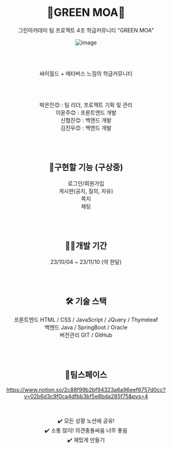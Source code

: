 <div align=center>
  
# 🏫GREEN MOA🏫
그린아카데미 팀 프로젝트 4조
학급커뮤니티 "GREEN MOA"

![image](https://github.com/EunJinPark98/GREENMOA/assets/120006805/f3379b69-85e0-4972-90a2-3f01459ec8f1)


<br>
<br>


싸이월드 + 메타버스 느낌의 학급커뮤니티<br>

<br>
<br>



박은진😊 : 팀 리더, 프로젝트 기획 및 관리 <br>
이윤주😊 : 프론트엔드 개발 <br>
신협진😊 : 백엔드 개발 <br>
김진우😊 : 백엔드 개발 <br>

<br>
<br>


## 💭구현할 기능 (구상중)

로그인/회원가입<br>
게시판(공지, 질의, 자유) <br>
쪽지 <br>
채팅 <br>




<br>
<br>


## 🏃‍♂️개발 기간

23/10/04 ~ 23/11/10 (약 한달)


<br>
<br>


## 🛠️ 기술 스택
프론트엔드 HTML / CSS / JavaScript / JQuery / Thymeleaf <br>
백엔드 Java / SpringBoot / Oracle <br>
버전관리 GIT / GitHub <br>


<br>
<br>

  
## 💬팀스페이스
https://www.notion.so/2c88f99b2bf94323a6a96eef6757d0cc?v=02b6d3c9f0ca4dfbb3bf5e8bda285f75&pvs=4

<br>

✔️ 모든 상황 노션에 공유! <br>
✔️ 소통 많이! 의견충돌싸움 너무 좋음<br>
✔️ 재밌게 만들기<br>

<br>
<br>

</div>
